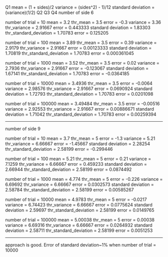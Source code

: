 Q1
mean = (1 + sides)/2 variance = (sides^2) - 1)/12 standard deviation = (variance)(1/2)
Q2 Q3 Q4
number of side 6

number of trial = 10
mean = 3.2  thr_mean = 3.5  error = -0.3
variance = 3.36  thr_variance = 2.91667  error = 0.443333
standard deviation = 1.83303  thr_standard_deviation = 1.70783  error = 0.125205

number of trial = 100
mean = 3.89  thr_mean = 3.5  error = 0.39
variance = 2.9179  thr_variance = 2.91667  error = 0.00123333
standard deviation = 1.70819  thr_standard_deviation = 1.70783  error = 0.000361045

number of trial = 1000
mean = 3.52  thr_mean = 3.5  error = 0.02
variance = 2.7936  thr_variance = 2.91667  error = -0.123067
standard deviation = 1.67141  thr_standard_deviation = 1.70783  error = -0.0364185

number of trial = 10000
mean = 3.4936  thr_mean = 3.5  error = -0.0064
variance = 2.98576  thr_variance = 2.91667  error = 0.0690924
standard deviation = 1.72793  thr_standard_deviation = 1.70783  error = 0.0201098

number of trial = 100000
mean = 3.49484  thr_mean = 3.5  error = -0.00516
variance = 2.92553  thr_variance = 2.91667  error = 0.00886671
standard deviation = 1.71042  thr_standard_deviation = 1.70783  error = 0.00259394

-------------------------------------------------------------------------------------

number of side 9

number of trial = 10
mean = 3.7  thr_mean = 5  error = -1.3
variance = 5.21  thr_variance = 6.66667  error = -1.45667
standard deviation = 2.28254  thr_standard_deviation = 2.58199  error = -0.299446

number of trial = 100
mean = 5.21  thr_mean = 5  error = 0.21
variance = 7.1259  thr_variance = 6.66667  error = 0.459233
standard deviation = 2.66944  thr_standard_deviation = 2.58199  error = 0.0874492

number of trial = 1000
mean = 4.774  thr_mean = 5  error = -0.226
variance = 6.69692  thr_variance = 6.66667  error = 0.0302573
standard deviation = 2.58784  thr_standard_deviation = 2.58199  error = 0.00585267

number of trial = 10000
mean = 4.9783  thr_mean = 5  error = -0.0217
variance = 6.74423  thr_variance = 6.66667  error = 0.0775624
standard deviation = 2.59697  thr_standard_deviation = 2.58199  error = 0.0149765

number of trial = 100000
mean = 5.00038  thr_mean = 5  error = 0.00038
variance = 6.69316  thr_variance = 6.66667  error = 0.0264932
standard deviation = 2.58711  thr_standard_deviation = 2.58199  error = 0.0051253

-------------------------------------------------------------------------------------
approach is good. Error of standard deviation~1% when number of trial = 10000
